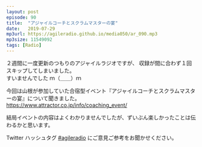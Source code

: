 ```yaml
---
layout: post
episode: 90
title:  "アジャイルコーチとスクラムマスターの宴"
date:   2019-07-29
mp3url: https://agileradio.github.io/media050/ar_090.mp3
mp3size: 11549092
tags: [Radio]
---
```


２週間に一度更新のつもりのアジャイルラジオですが、
収録が間に合わず１回スキップしてしまいました。  
すいませんでした ｍ（＿＿）ｍ

今回は山根が参加していた合宿型イベント『アジャイルコーチとスクラムマスターの宴』について聞きました。  
https://www.attractor.co.jp/info/coaching_event/  

結局イベントの内容はよくわかりませんでしたが、ずいぶん楽しかったことは伝わるかと思います。  


Twitter ハッシュタグ [#agileradio](https://twitter.com/intent/tweet?hashtags=agileradio) にご意見ご参考をお聞かせください。

